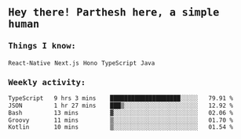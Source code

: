 <samp>
    <h2>Hey there! Parthesh here, a simple human</h2>
    <h3>Things I know: </h3>
    <code>React-Native</code> <code>Next.js</code> <code>Hono</code> <code>TypeScript</code> <code>Java</code>
    <h3>Weekly activity:</h3>
<!--START_SECTION:waka-->

```txt
TypeScript   9 hrs 3 mins    ████████████████████░░░░░   79.91 %
JSON         1 hr 27 mins    ███▒░░░░░░░░░░░░░░░░░░░░░   12.92 %
Bash         13 mins         ▓░░░░░░░░░░░░░░░░░░░░░░░░   02.06 %
Groovy       11 mins         ▒░░░░░░░░░░░░░░░░░░░░░░░░   01.70 %
Kotlin       10 mins         ▒░░░░░░░░░░░░░░░░░░░░░░░░   01.54 %
```

<!--END_SECTION:waka-->
</samp>

